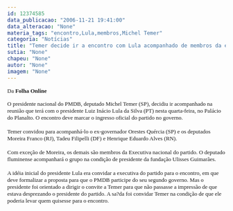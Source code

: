 ```yaml
---
id: 12374585
data_publicacao: "2006-11-21 19:41:00"
data_alteracao: "None"
materia_tags: "encontro,Lula,membros,Michel Temer"
categoria: "Notícias"
title: "Temer decide ir a encontro com Lula acompanhado de membros da executiva "
sutia: "None"
chapeu: "None"
autor: "None"
imagem: "None"
---
```

<p><P><FONT size=2><FONT face=Verdana>Da <B>Folha Online</P></B></FONT></p>
<p><P><FONT face=Verdana>O presidente nacional do PMDB, deputado Michel Temer (SP), decidiu ir acompanhado na reunião que terá com o presidente Luiz Inácio Lula da Silva (PT) nesta quarta-feira, no Palácio do Planalto. O encontro deve marcar o ingresso oficial do partido no governo.<BR><BR>Temer convidou para acompanhá-lo o ex-governador Orestes Quércia (SP) e os deputados Moreira Franco (RJ), Tadeu Filipelli (DF) e Henrique Eduardo Alves (RN).<BR><BR>Com exceção de Moreira, os demais são membros da Executiva nacional do partido. O deputado fluminense acompanhará o grupo na condição de presidente da fundação Ulisses Guimarães.<BR><BR>A idéia inicial do presidente Lula era convidar a executiva do partido para o encontro, em que deve formalizar a proposta para que o PMDB participe do seu segundo governo. Mas o presidente foi orientado a dirigir o convite a Temer para que não passasse a impressão de que estava desprezando o presidente do partido. A sa?da foi convidar Temer na condição de que ele poderia levar quem quisesse para o encontro.</FONT></P></FONT> </p>
